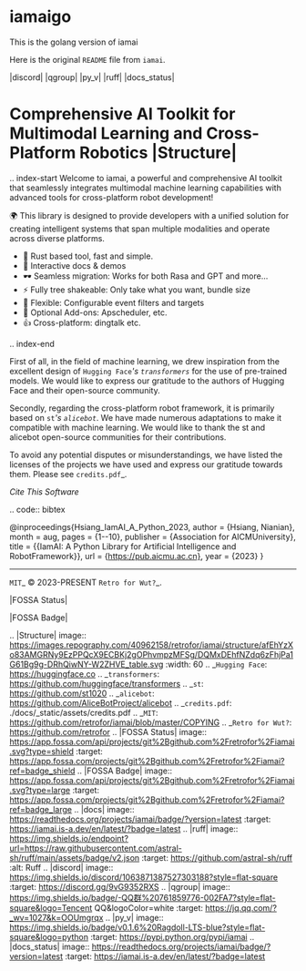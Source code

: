 # iamaigo

This is the golang version of iamai

Here is the original `README` file from `iamai`.

|discord| |qgroup| |py_v| |ruff| |docs_status|

Comprehensive AI Toolkit for Multimodal Learning and Cross-Platform Robotics |Structure|
========================================================================================

.. index-start
Welcome to iamai, a powerful and comprehensive AI toolkit that seamlessly integrates multimodal machine learning capabilities with advanced tools for cross-platform robot development!

  🌍 This library is designed to provide developers with a unified solution for creating intelligent systems that span multiple modalities and operate across diverse platforms.

- 🦀 Rust based tool, fast and simple.
- 🎪 Interactive docs & demos
- 🕶 Seamless migration: Works for both Rasa and GPT and more...
- ⚡ Fully tree shakeable: Only take what you want, bundle size
- 🔩 Flexible: Configurable event filters and targets
- 🔌 Optional Add-ons: Apscheduler, etc.
- 👍 Cross-platform: dingtalk etc.

.. index-end

First of all, in the field of machine learning, we drew inspiration from the excellent design of `Hugging Face`_'s `transformers`_ for the use of pre-trained models. We would like to express our gratitude to the authors of Hugging Face and their open-source community.

Secondly, regarding the cross-platform robot framework, it is primarily based on `st`_'s `alicebot`_. We have made numerous adaptations to make it compatible with machine learning. We would like to thank the st and alicebot open-source communities for their contributions.

To avoid any potential disputes or misunderstandings, we have listed the licenses of the projects we have used and express our gratitude towards them. Please see `credits.pdf`_.

*Cite This Software*

.. code:: bibtex

   @inproceedings{Hsiang_IamAI_A_Python_2023,
   author = {Hsiang, Nianian},
   month = aug,
   pages = {1--10},
   publisher = {Association for AICMUniversity},
   title = {{IamAI: A Python Library for Artificial Intelligence and RobotFramework}},
   url = {https://pub.aicmu.ac.cn},
   year = {2023}
   }

----

`MIT`_ © 2023-PRESENT `Retro for Wut?`_.

|FOSSA Status|

|FOSSA Badge|

.. |Structure| image:: https://images.repography.com/40962158/retrofor/iamai/structure/afEhYzXo83AMGRNy9EzPPQcX9ECBKj2gOPhvmpzMFSg/DQMxDEhfNZdq6zFhjPa1G61Bg9g-DRhQiwNY-W2ZHVE_table.svg
   :width: 60
.. _`Hugging Face`: https://huggingface.co
.. _`transformers`: https://github.com/huggingface/transformers
.. _`st`: https://github.com/st1020
.. _`alicebot`: https://github.com/AliceBotProject/alicebot
.. _`credits.pdf`: ./docs/_static/assets/credits.pdf
.. _`MIT`: https://github.com/retrofor/iamai/blob/master/COPYING
.. _`Retro for Wut?`: https://github.com/retrofor
.. |FOSSA Status| image:: https://app.fossa.com/api/projects/git%2Bgithub.com%2Fretrofor%2Fiamai.svg?type=shield
   :target: https://app.fossa.com/projects/git%2Bgithub.com%2Fretrofor%2Fiamai?ref=badge_shield
.. |FOSSA Badge| image:: https://app.fossa.com/api/projects/git%2Bgithub.com%2Fretrofor%2Fiamai.svg?type=large
   :target: https://app.fossa.com/projects/git%2Bgithub.com%2Fretrofor%2Fiamai?ref=badge_large
.. |docs| image:: https://readthedocs.org/projects/iamai/badge/?version=latest
   :target: https://iamai.is-a.dev/en/latest/?badge=latest
.. |ruff| image:: https://img.shields.io/endpoint?url=https://raw.githubusercontent.com/astral-sh/ruff/main/assets/badge/v2.json
   :target: https://github.com/astral-sh/ruff
   :alt: Ruff
.. |discord| image:: https://img.shields.io/discord/1063871387527303188?style=flat-square
   :target: https://discord.gg/9vG9352RXS
.. |qgroup| image:: https://img.shields.io/badge/-QQ群%20761859776-002FA7?style=flat-square&logo=Tencent QQ&logoColor=white
   :target: https://jq.qq.com/?_wv=1027&k=OOUmgrqx
.. |py_v| image:: https://img.shields.io/badge/v0.1.6%20Ragdoll-LTS-blue?style=flat-square&logo=python
   :target: https://pypi.python.org/pypi/iamai
.. |docs_status| image:: https://readthedocs.org/projects/iamai/badge/?version=latest
   :target: https://iamai.is-a.dev/en/latest/?badge=latest
